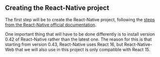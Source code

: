 ## Creating the React-Native project



The first step will be to create the React-Native project, following the [steps from the React-Native official documentation](https://facebook.github.io/react-native/releases/0.42/docs/getting-started.html).

One important thing that will have to be done differently is to install version 0.42 of React-Native rather than the latest one. The reason for this is that starting from version 0.43, React-Native uses React 16, but React-Native-Web that we will also use in this project is only compatible with React 15.



